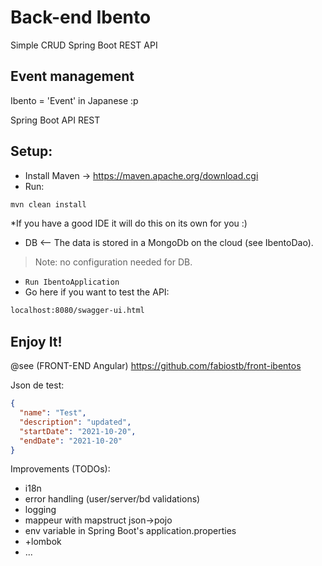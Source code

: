 # Back-end Ibento
Simple CRUD Spring Boot REST API

## Event management
Ibento = 'Event' in Japanese :p

Spring Boot API REST

## Setup:
- Install Maven -> https://maven.apache.org/download.cgi
- Run:
```sh
mvn clean install
```
*If you have a good IDE it will do this on its own for you :) 
- DB <-- The data is stored in a MongoDb on the cloud (see IbentoDao). 
> Note: no configuration needed for DB.
- ``` Run IbentoApplication ```
- Go here if you want to test the API:
```sh
localhost:8080/swagger-ui.html
```
## Enjoy It!
@see (FRONT-END Angular) https://github.com/fabiostb/front-ibentos

Json de test:
```json
{
  "name": "Test",
  "description": "updated",
  "startDate": "2021-10-20",
  "endDate": "2021-10-20"
}
```

Improvements (TODOs):
- i18n
- error handling (user/server/bd validations)
- logging
- mappeur with mapstruct json->pojo
- env variable in Spring Boot's application.properties
- +lombok
- ...
